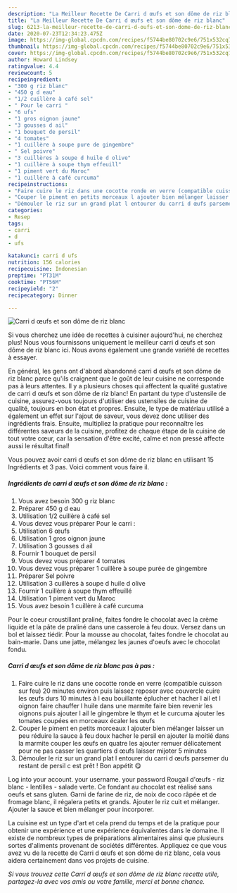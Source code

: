 ```yaml
---
description: "La Meilleur Recette De Carri d œufs et son dôme de riz blanc"
title: "La Meilleur Recette De Carri d œufs et son dôme de riz blanc"
slug: 6213-la-meilleur-recette-de-carri-d-oufs-et-son-dome-de-riz-blanc
date: 2020-07-23T12:34:23.475Z
image: https://img-global.cpcdn.com/recipes/f5744be80702c9e6/751x532cq70/carri-d-oeufs-et-son-dome-de-riz-blanc-photo-principale-de-la-recette.jpg
thumbnail: https://img-global.cpcdn.com/recipes/f5744be80702c9e6/751x532cq70/carri-d-oeufs-et-son-dome-de-riz-blanc-photo-principale-de-la-recette.jpg
cover: https://img-global.cpcdn.com/recipes/f5744be80702c9e6/751x532cq70/carri-d-oeufs-et-son-dome-de-riz-blanc-photo-principale-de-la-recette.jpg
author: Howard Lindsey
ratingvalue: 4.4
reviewcount: 5
recipeingredient:
- "300 g riz blanc"
- "450 g d eau"
- "1/2 cuillère à café sel"
- " Pour le carri "
- "6 ufs"
- "1 gros oignon jaune"
- "3 gousses d ail"
- "1 bouquet de persil"
- "4 tomates"
- "1 cuillère à soupe pure de gingembre"
- " Sel poivre"
- "3 cuillères à soupe d huile d olive"
- "1 cuillère à soupe thym effeuill"
- "1 piment vert du Maroc"
- "1 cuillère à café curcuma"
recipeinstructions:
- "Faire cuire le riz dans une cocotte ronde en verre (compatible cuisson sur feu) 20 minutes environ puis laissez reposer avec couvercle cuire les œufs durs 10 minutes à l eau bouillante éplucher et hacher l ail et l oignon faire chauffer l huile dans une marmite faire bien revenir les oignons puis ajouter l ail le gingembre le thym et le curcuma ajouter les tomates coupées en morceaux écaler les œufs"
- "Couper le piment en petits morceaux l ajouter bien mélanger laisser un peu réduire la sauce à feu doux hacher le persil en ajouter la moitié dans la marmite couper les œufs en quatre les ajouter remuer délicatement pour ne pas casser les quartiers d œufs laisser mijoter 5 minutes"
- "Démouler le riz sur un grand plat l entourer du carri d œufs parsemer du restant de persil c est prêt ! Bon appétit 😋"
categories:
- Resep
tags:
- carri
- d
- ufs

katakunci: carri d ufs 
nutrition: 156 calories
recipecuisine: Indonesian
preptime: "PT31M"
cooktime: "PT56M"
recipeyield: "2"
recipecategory: Dinner

---
```



![Carri d œufs et son dôme de riz blanc](https://img-global.cpcdn.com/recipes/f5744be80702c9e6/751x532cq70/carri-d-oeufs-et-son-dome-de-riz-blanc-photo-principale-de-la-recette.jpg)

Si vous cherchez une idée de recettes à cuisiner aujourd'hui, ne cherchez plus! Nous vous fournissons uniquement le meilleur carri d œufs et son dôme de riz blanc ici. Nous avons également une grande variété de recettes à essayer.

En général, les gens ont d'abord abandonné carri d œufs et son dôme de riz blanc parce qu'ils craignent que le goût de leur cuisine ne corresponde pas à leurs attentes. Il y a plusieurs choses qui affectent la qualité gustative de carri d œufs et son dôme de riz blanc! En partant du type d'ustensile de cuisine, assurez-vous toujours d'utiliser des ustensiles de cuisine de qualité, toujours en bon état et propres. Ensuite, le type de matériau utilisé a également un effet sur l'ajout de saveur, vous devez donc utiliser des ingrédients frais. Ensuite, multipliez la pratique pour reconnaître les différentes saveurs de la cuisine, profitez de chaque étape de la cuisine de tout votre cœur, car la sensation d'être excité, calme et non pressé affecte aussi le résultat final!

<!--inarticleads1-->

Vous pouvez avoir carri d œufs et son dôme de riz blanc en utilisant 15 Ingrédients et 3 pas. Voici comment vous faire il.

##### Ingrédients de carri d œufs et son dôme de riz blanc :

1. Vous avez besoin 300 g riz blanc
1. Préparer 450 g d eau
1. Utilisation 1/2 cuillère à café sel
1. Vous devez vous préparer  Pour le carri :
1. Utilisation 6 œufs
1. Utilisation 1 gros oignon jaune
1. Utilisation 3 gousses d ail
1. Fournir 1 bouquet de persil
1. Vous devez vous préparer 4 tomates
1. Vous devez vous préparer 1 cuillère à soupe purée de gingembre
1. Préparer  Sel poivre
1. Utilisation 3 cuillères à soupe d huile d olive
1. Fournir 1 cuillère à soupe thym effeuillé
1. Utilisation 1 piment vert du Maroc
1. Vous avez besoin 1 cuillère à café curcuma


Pour le coeur croustillant praliné, faites fondre le chocolat avec la crème liquide et la pâte de praliné dans une casserole à feu doux. Versez dans un bol et laissez tiédir. Pour la mousse au chocolat, faites fondre le chocolat au bain-marie. Dans une jatte, mélangez les jaunes d&#39;oeufs avec le chocolat fondu. 

<!--inarticleads2-->

##### Carri d œufs et son dôme de riz blanc pas à pas :

1. Faire cuire le riz dans une cocotte ronde en verre (compatible cuisson sur feu) 20 minutes environ puis laissez reposer avec couvercle cuire les œufs durs 10 minutes à l eau bouillante éplucher et hacher l ail et l oignon faire chauffer l huile dans une marmite faire bien revenir les oignons puis ajouter l ail le gingembre le thym et le curcuma ajouter les tomates coupées en morceaux écaler les œufs
1. Couper le piment en petits morceaux l ajouter bien mélanger laisser un peu réduire la sauce à feu doux hacher le persil en ajouter la moitié dans la marmite couper les œufs en quatre les ajouter remuer délicatement pour ne pas casser les quartiers d œufs laisser mijoter 5 minutes
1. Démouler le riz sur un grand plat l entourer du carri d œufs parsemer du restant de persil c est prêt ! Bon appétit 😋


Log into your account. your username. your password Rougail d&#39;œufs - riz blanc - lentilles - salade verte. Ce fondant au chocolat est réalisé sans oeufs et sans gluten. Garni de farine de riz, de noix de coco râpée et de fromage blanc, il régalera petits et grands. Ajouter le riz cuit et mélanger. Ajouter la sauce et bien mélanger pour incorporer. 

<!--inarticleads1-->

<p>
La cuisine est un type d'art et cela prend du temps et de la pratique pour obtenir une expérience et une expérience équivalentes dans le domaine. Il existe de nombreux types de préparations alimentaires ainsi que plusieurs sortes d'aliments provenant de sociétés différentes. Appliquez ce que vous avez vu de la recette de Carri d œufs et son dôme de riz blanc, cela vous aidera certainement dans vos projets de cuisine.
</p>

<p>
<i>Si vous trouvez cette Carri d œufs et son dôme de riz blanc recette utile, partagez-la avec vos amis ou votre famille, merci et bonne chance.</i>
</p>

